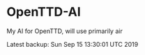 # OpenTTD-AI
My AI for OpenTTD, will use primarily air

Latest backup: Sun Sep 15 13:30:01 UTC 2019
